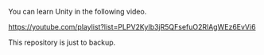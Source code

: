 You can learn Unity in the following video.

https://youtube.com/playlist?list=PLPV2KyIb3jR5QFsefuO2RlAgWEz6EvVi6

This repository is just to backup.

